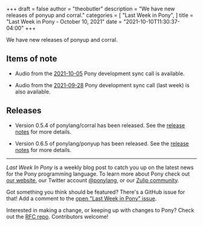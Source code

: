 +++
draft = false
author = "theobutler"
description = "We have new releases of ponyup and corral."
categories = [
    "Last Week in Pony",
]
title = "Last Week in Pony - October 10, 2021"
date = "2021-10-10T11:30:37-04:00"
+++

We have new releases of ponyup and corral.

<!--more-->

## Items of note

- Audio from the [2021-10-05](https://sync-recordings.ponylang.io/r/2021-10-05.m4a) Pony development sync call is available.

- Audio from the [2021-09-28](https://sync-recordings.ponylang.io/r/2021-09-28.m4a) Pony development sync call (last week) is also available.

## Releases

- Version 0.5.4 of ponylang/corral has been released.
See the [release notes](https://github.com/ponylang/corral/releases/tag/0.5.4) for more details.

- Version 0.6.5 of ponylang/ponyup has been released.
See the [release notes](https://github.com/ponylang/ponyup/releases/tag/0.6.5) for more details.

---

_Last Week In Pony_ is a weekly blog post to catch you up on the latest news for the Pony programming language. To learn more about Pony check out [our website](https://ponylang.io), our Twitter account [@ponylang](https://twitter.com/ponylang), or our [Zulip community](https://ponylang.zulipchat.com).

Got something you think should be featured? There's a GitHub issue for that! Add a comment to the [open "Last Week in Pony" issue](https://github.com/ponylang/ponylang.github.io/issues?q=is%3Aissue+is%3Aopen+label%3Alast-week-in-pony).

Interested in making a change, or keeping up with changes to Pony? Check out the [RFC repo](https://github.com/ponylang/rfcs). Contributors welcome!
